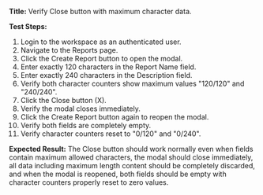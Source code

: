 **Title:** Verify Close button with maximum character data.

**Test Steps:**
1. Login to the workspace as an authenticated user.
2. Navigate to the Reports page.
3. Click the Create Report button to open the modal.
4. Enter exactly 120 characters in the Report Name field.
5. Enter exactly 240 characters in the Description field.
6. Verify both character counters show maximum values "120/120" and "240/240".
7. Click the Close button (X).
8. Verify the modal closes immediately.
9. Click the Create Report button again to reopen the modal.
10. Verify both fields are completely empty.
11. Verify character counters reset to "0/120" and "0/240".

**Expected Result:**
The Close button should work normally even when fields contain maximum allowed characters, the modal should close immediately, all data including maximum length content should be completely discarded, and when the modal is reopened, both fields should be empty with character counters properly reset to zero values.